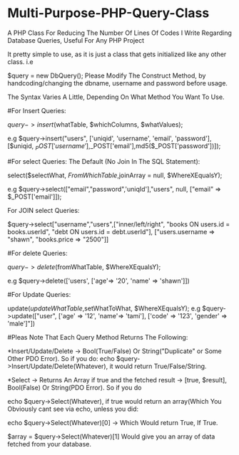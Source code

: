 # Multi-Purpose-PHP-Query-Class
A PHP Class For Reducing The Number Of Lines Of Codes I Write Regarding Database Queries, Useful For Any PHP Project


It pretty simple to use, as it is just a class that gets initialized like any other class. i.e 

$query = new DbQuery();
Please Modify The Construct Method, by handcoding/changing the dbname, username and password before usage.



The Syntax Varies A Little, Depending On What Method You Want To Use.

#For Insert Queries:

$query->insert($whatTable, $whichColumns, $whatValues);

e.g
$query->insert("users", ['uniqid', 'username', 'email', 'password'], [$uniqid, $_POST['username'],$_POST['email'],md5($_POST['password'])]);

#For select Queries:
The Default (No Join In The SQL Statement):

select($selectWhat, $FromWhichTable,$joinArray = null, $WhereXEqualsY);

e.g
$query->select(["email","password",'uniqId'],"users", null, ["email" => $_POST['email']]);

For JOIN select Queries:

$query->select["username","users",["inner/left/right", "books ON users.id = books.userId", "debt ON users.id = debt.userId"], ["users.username => "shawn", "books.price => "2500"]]

#For delete Queries:

$query->delete($fromWhatTable, $WhereXEqualsY);

e.g
$query->delete(['users', ['age'=> '20', 'name' => 'shawn']])

#For Update Queries:

update($updateWhatTable,$setWhatToWhat, $WhereXEqualsY);
e.g
$query->update(["user", ['age' => '12', 'name'=> 'tami'], ['code' => '123', 'gender' => 'male']"])


#Pleas Note That Each Query Method Returns The Following:

*Insert/Update/Delete -> Bool(True/False) Or String("Duplicate" or Some Other PDO Error).
So if you do:
echo $query->Insert/Update/Delete(Whatever), it would return True/False/String.

*Select -> Returns An Array if true and the fetched result -> [true, $result], Bool(False) Or String(PDO Error).
So if you do 

echo $query->Select(Whatever), if true would return an array(Which You Obviously cant see via echo, unless you did:

echo $query->Select(Whatever)[0] -> Which Would return True, If True.

$array = $query->Select(Whatever)[1] Would give you an array of data fetched from your database.


 
